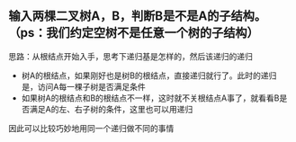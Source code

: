 ## 输入两棵二叉树A，B，判断B是不是A的子结构。（ps：我们约定空树不是任意一个树的子结构）
思路：从根结点开始入手，思考下递归基是怎样的，然后该递归的递归
- 树A的根结点，如果刚好也是树B的根结点，直接递归就行了。此时的递归是，访问A每一棵子树是否满足条件
- 如果树A的根结点和B的根结点不一样，这时就不关根结点A事了，就看看B是否满足A的左、右子树的条件，这里也可以用递归

因此可以比较巧妙地用同一个递归做不同的事情